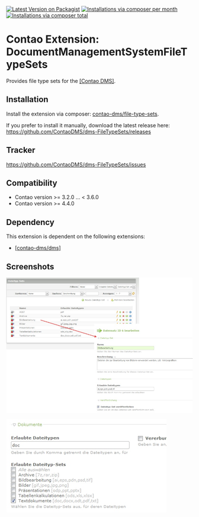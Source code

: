 [![Latest Version on Packagist](http://img.shields.io/packagist/v/contao-dms/file-type-sets.svg?style=flat)](https://packagist.org/packages/contao-dms/file-type-sets)
[![Installations via composer per month](http://img.shields.io/packagist/dm/contao-dms/file-type-sets.svg?style=flat)](https://packagist.org/packages/contao-dms/file-type-sets)
[![Installations via composer total](http://img.shields.io/packagist/dt/contao-dms/file-type-sets.svg?style=flat)](https://packagist.org/packages/contao-dms/file-type-sets)

Contao Extension: DocumentManagementSystemFileTypeSets
======================================================

Provides file type sets for the [[Contao DMS]](https://github.com/ContaoDMS/dms).


Installation
------------

Install the extension via composer: [contao-dms/file-type-sets](https://packagist.org/packages/contao-dms/file-type-sets).

If you prefer to install it manually, download the latest release here: https://github.com/ContaoDMS/dms-FileTypeSets/releases


Tracker
-------

https://github.com/ContaoDMS/dms-FileTypeSets/issues


Compatibility
-------------

- Contao version >= 3.2.0 ... <  3.6.0
- Contao version >= 4.4.0


Dependency
----------

This extension is dependent on the following extensions:

- [[contao-dms/dms]](https://packagist.org/packages/contao-dms/dms)


Screenshots
-----------

![Screenshot: backend view](screenshot_backend_view.jpg)

![Screenshot: categories view](screenshot_categories_view.jpg)